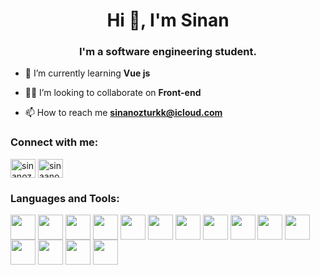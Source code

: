 <h1 align="center">Hi 👋, I'm Sinan</h1>
<h3 align="center">I'm a software engineering student.</h3>

- 🌱 I’m currently learning **Vue js**

- 👨‍💻 I’m looking to collaborate on **Front-end**

- 📫 How to reach me **sinanozturkk@icloud.com**


<h3 align="left">Connect with me:</h3>
<p align="left">
<a href="https://linkedin.com/in/sinanozturkk" target="blank"><img align="center" src="https://raw.githubusercontent.com/rahuldkjain/github-profile-readme-generator/master/src/images/icons/Social/linked-in-alt.svg" alt="sinanozturkk" height="30" width="40" /></a>
<a href="https://instagram.com/sinaanozturkk" target="blank"><img align="center" src="https://raw.githubusercontent.com/rahuldkjain/github-profile-readme-generator/master/src/images/icons/Social/instagram.svg" alt="sinaanozturkk" height="30" width="40" /></a>
</p>

<h3 align="left">Languages and Tools:</h3> <a href="https://www.w3schools.com/html" target="blank"><img align="center" src="https://i.ibb.co/Nr3J2Y4/html5.png" height="40" width="40" /></a> <a href="https://www.w3schools.com/css" target="blank"><img align="center" src="https://i.ibb.co/pXbwQ98/css.png" height="40" width="40" /></a> <a href="https://www.w3schools.com/jsref" target="blank"><img align="center" src="https://i.ibb.co/WkqL2Zz/js.png" height="40" width="40" /></a> <a href="https://getbootstrap.com/" target="blank"><img align="center" src="https://i.ibb.co/Svgrwgx/Bootstrap-logo-svg.png" height="40" width="40" /></a> <a href="https://www.figma.com/" target="blank"><img align="center" src="https://i.ibb.co/QpbMz4G/figma.png" height="40" width="40" /></a> <a href="https://wordpress.org/" target="blank"><img align="center" src="https://i.ibb.co/288LxXx/Word-Press-blue-logo-svg.png" height="40" width="40" /></a> <a href="https://www.mysql.com/" target="blank"><img align="center" src="https://i.ibb.co/R3XdhCt/mysql.png" height="40" width="40" /></a> <a href="https://www.java.com/en" target="blank"><img align="center" src="https://i.ibb.co/S547hcH/java.png" height="40" width="40" /></a> <a href="https://www.w3schools.com/CPP/default.asp" target="blank"><img align="center" src="https://i.ibb.co/mTLXjmd/c.png" height="40" width="40" /></a> <a href="https://www.ni.com/en-tr/shop/labview.html" target="blank"><img align="center" src="https://i.ibb.co/pJBb9Vd/labview.png" height="40" width="40" /></a> <a href="https://www.arduino.cc/" target="blank"><img align="center" src="https://i.ibb.co/LzK9FFB/arduino.png" height="40" width="40" /></a> <a href="https://www.adobe.com/products/photoshop.html" target="blank"><img align="center" src="https://i.ibb.co/j6nKZcH/ps.png" height="40" width="40" /></a> <a href="https://www.adobe.com/products/dreamweaver.html" target="blank"><img align="center" src="https://i.ibb.co/wZnkCgN/dw.png" height="40" width="40" /></a> <a href="https://www.adobe.com/products/aftereffects.html" target="blank"><img align="center" src="https://i.ibb.co/xLHCKgz/ae.png" height="40" width="40" /></a> <a href="https://www.adobe.com/products/premiere.html" target="blank"><img align="center" src="https://i.ibb.co/28m6Rjx/pr.png" height="40" width="40" /></a> 







